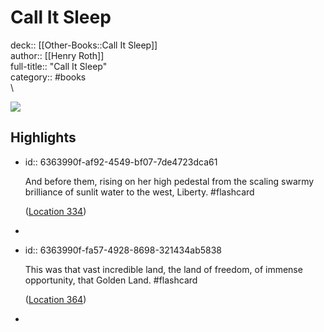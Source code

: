 # Call It Sleep

deck:: [[Other-Books::Call It Sleep]]\
author:: [[Henry Roth]]\
full-title:: "Call It Sleep"\
category:: #books\
\

![](https://images-na.ssl-images-amazon.com/images/I/51593m8Q7pL._SL200_.jpg)
## Highlights
- id:: 6363990f-af92-4549-bf07-7de4723dca61
  
  And before them, rising on her high pedestal from the scaling swarmy brilliance of sunlit water to the west, Liberty. #flashcard 
  
  
    ([Location 334](https://readwise.io/to_kindle?action=open&asin=B00F8FXE8M&location=334))
-
- id:: 6363990f-fa57-4928-8698-321434ab5838
  
  This was that vast incredible land, the land of freedom, of immense opportunity, that Golden Land. #flashcard 
  
  
    ([Location 364](https://readwise.io/to_kindle?action=open&asin=B00F8FXE8M&location=364))
-